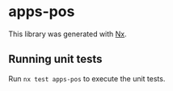 # apps-pos

This library was generated with [Nx](https://nx.dev).

## Running unit tests

Run `nx test apps-pos` to execute the unit tests.
